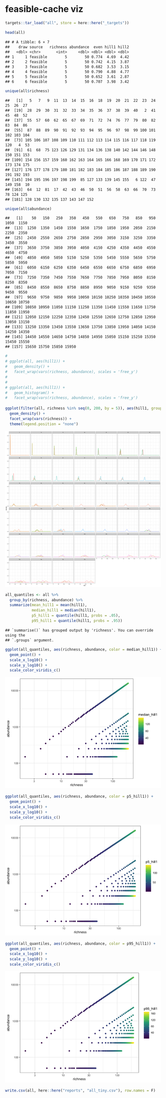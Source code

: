 feasible-cache viz
================

``` r
targets::tar_load("all", store = here::here("_targets"))
```

``` r
head(all)
```

    ## # A tibble: 6 × 7
    ##    draw source   richness abundance  even hill1 hill2
    ##   <dbl> <chr>       <int>     <dbl> <dbl> <dbl> <dbl>
    ## 1     1 feasible        5        50 0.774  4.69  4.42
    ## 2     2 feasible        5        50 0.742  4.15  3.87
    ## 3     3 feasible        5        50 0.682  3.53  3.15
    ## 4     4 feasible        5        50 0.790  4.88  4.77
    ## 5     5 feasible        5        50 0.652  3.61  2.87
    ## 6     6 feasible        5        50 0.707  3.98  3.42

``` r
unique(all$richness)
```

    ##   [1]   5   7   9  11  13  14  15  16  18  19  20  21  22  23  24  25  26  27
    ##  [19]  28  29  30  31  32  33  34  35  36  37  38  39  40   2  41  45  48  52
    ##  [37]  55  57  60  62  65  67  69  71  72  74  76  77  79  80  82  83  84  86
    ##  [55]  87  88  89  90  91  92  93  94  95  96  97  98  99 100 101 102 103 104
    ##  [73] 105 106 107 108 109 110 111 112 113 114 115 116 117 118 119 120   4  53
    ##  [91]  61  68  75 123 126 129 131 134 136 138 140 142 144 146 148 150 151 153
    ## [109] 154 156 157 159 160 162 163 164 165 166 168 169 170 171 172 173 174 175
    ## [127] 176 177 178 179 180 181 182 183 184 185 186 187 188 189 190 191 192 193
    ## [145] 194 195 196 197 198 199  85 127 133 139 145 155   6 122  47 149 158  10
    ## [163]  64  12  81  17  42  43  46  50  51  56  58  63  66  70  73  78 124 125
    ## [181] 128 130 132 135 137 143 147 152

``` r
unique(all$abundance)
```

    ##   [1]    50   150   250   350   450   550   650   750   850   950  1050  1150
    ##  [13]  1250  1350  1450  1550  1650  1750  1850  1950  2050  2150  2250  2350
    ##  [25]  2450  2550  2650  2750  2850  2950  3050  3150  3250  3350  3450  3550
    ##  [37]  3650  3750  3850  3950  4050  4150  4250  4350  4450  4550  4650  4750
    ##  [49]  4850  4950  5050  5150  5250  5350  5450  5550  5650  5750  5850  5950
    ##  [61]  6050  6150  6250  6350  6450  6550  6650  6750  6850  6950  7050  7150
    ##  [73]  7250  7350  7450  7550  7650  7750  7850  7950  8050  8150  8250  8350
    ##  [85]  8450  8550  8650  8750  8850  8950  9050  9150  9250  9350  9450  9550
    ##  [97]  9650  9750  9850  9950 10050 10150 10250 10350 10450 10550 10650 10750
    ## [109] 10850 10950 11050 11150 11250 11350 11450 11550 11650 11750 11850 11950
    ## [121] 12050 12150 12250 12350 12450 12550 12650 12750 12850 12950 13050 13150
    ## [133] 13250 13350 13450 13550 13650 13750 13850 13950 14050 14150 14250 14350
    ## [145] 14450 14550 14650 14750 14850 14950 15050 15150 15250 15350 15450 15550
    ## [157] 15650 15750 15850 15950

``` r
# 
# ggplot(all, aes(hill1)) + 
#   geom_density() +
#   facet_wrap(vars(richness, abundance), scales = 'free_y')
# 
# 
# ggplot(all, aes(hill1)) + 
#   geom_histogram() +
#   facet_wrap(vars(richness, abundance), scales = 'free_y')

ggplot(filter(all, richness %in% seq(0, 200, by = 5)), aes(hill1, group = as.factor(abundance), color = as.factor(abundance))) +
  geom_density() +
  facet_wrap(vars(richness)) +
  theme(legend.position = "none")
```

![](results_files/figure-gfm/unnamed-chunk-3-1.png)<!-- -->

``` r
all_quantiles <- all %>%
  group_by(richness, abundance) %>%
  summarize(mean_hill1 = mean(hill1),
            median_hill1 = median(hill1),
            p5_hill1 = quantile(hill1, probs = .05),
            p95_hill1 = quantile(hill1, probs = .95))
```

    ## `summarise()` has grouped output by 'richness'. You can override using the
    ## `.groups` argument.

``` r
ggplot(all_quantiles, aes(richness, abundance, color = median_hill1)) +
  geom_point() +
  scale_x_log10() +
  scale_y_log10() +
  scale_color_viridis_c()
```

![](results_files/figure-gfm/unnamed-chunk-4-1.png)<!-- -->

``` r
ggplot(all_quantiles, aes(richness, abundance, color = p5_hill1)) +
  geom_point() +
  scale_x_log10() +
  scale_y_log10() +
  scale_color_viridis_c()
```

![](results_files/figure-gfm/unnamed-chunk-4-2.png)<!-- -->

``` r
ggplot(all_quantiles, aes(richness, abundance, color = p95_hill1)) +
  geom_point() +
  scale_x_log10() +
  scale_y_log10() +
  scale_color_viridis_c()
```

![](results_files/figure-gfm/unnamed-chunk-4-3.png)<!-- -->

``` r
write.csv(all, here::here("reports", "all_tiny.csv"), row.names = F)
```
